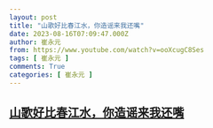 ```yaml
---
layout: post
title: "山歌好比春江水，你造谣来我还嘴"
date: 2023-08-16T07:09:47.000Z
author: 崔永元
from: https://www.youtube.com/watch?v=ooXcugC8Ses
tags: [ 崔永元 ]
comments: True
categories: [ 崔永元 ]
---
```

<!--1692169787000-->
[山歌好比春江水，你造谣来我还嘴](https://www.youtube.com/watch?v=ooXcugC8Ses)
------

<div>

</div>

